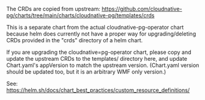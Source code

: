 The CRDs are copied from upstream:
https://github.com/cloudnative-pg/charts/tree/main/charts/cloudnative-pg/templates/crds

This is a separate chart from the actual cloudnative-pg-operator chart because helm does
currently not have a proper way for upgrading/deleting CRDs provided in the
"crds" directory of a helm chart.

If you are upgrading the cloudnative=pg-operator chart, please copy and update the upstream CRDs
to the templates/ directory here, and update Chart.yaml's appVersion to
match the upstream version.
(Chart.yaml version should be updated too, but it is an arbitrary
WMF only version.)

See: https://helm.sh/docs/chart_best_practices/custom_resource_definitions/

